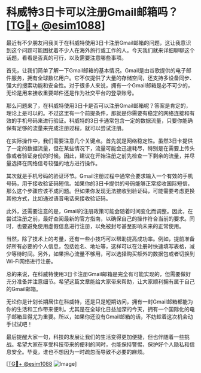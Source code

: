 # 科威特3日卡可以注册Gmail邮箱吗？[[TG💪+ @esim1088](https://t.me/s/esim1088)]

最近有不少朋友问我关于在科威特使用3日卡注册Gmail邮箱的问题，这让我意识到这个问题可能困扰着不少人在海外旅行或工作的人。今天我们就来详细聊聊这个话题，看看是否真的可行，以及需要注意哪些事项。

首先，让我们简单了解一下Gmail邮箱的基本情况。Gmail是由谷歌提供的电子邮件服务，拥有全球数亿用户。它不仅提供了大量的存储空间，还支持多设备同步、强大的搜索功能和安全性。对于很多人来说，拥有一个Gmail邮箱是必不可少的，无论是用来接收重要邮件还是作为社交平台的登录账号。

那么问题来了，在科威特使用3日卡是否可以注册Gmail邮箱呢？答案是肯定的，理论上是可以的。不过这里有一个前提条件，那就是你需要有稳定的网络连接和有效的手机号码来进行验证。科威特的3日卡通常包含一定的数据流量，只要你能确保有足够的流量来完成注册过程，就可以尝试注册。

在实际操作中，我们需要注意几个关键点。首先就是网络稳定性。虽然3日卡提供了一定的数据流量，但在某些情况下，流量可能会迅速耗尽，特别是在需要上传头像或者验证身份的时候。因此，建议在开始注册之前先检查一下剩余的流量，并尽量选择在网络信号较强的地方进行操作。

其次就是手机号码的验证环节。Gmail注册过程中通常会要求输入一个有效的手机号码，用于接收验证码短信。如果你的3日卡提供的号码能够正常接收国际短信，那么这个步骤应该不成问题。但如果你发现无法接收到验证码，可能需要考虑更换其他方式，比如通过语音电话来接收验证码。

此外，还需要注意的是，Gmail的注册政策可能会随着时间变化而调整。因此，在尝试注册之前，最好查阅最新的官方指南，以确保自己的操作符合当前的要求。同时，也要避免使用虚假信息进行注册，以免被封号甚至影响未来的正常使用。

当然，除了技术上的考量，还有一些小技巧可以帮助提高成功率。例如，提前准备好所有必要的个人信息，包括姓名、地址等，这样可以在注册时快速填写表格，减少等待时间。另外，如果担心流量不够用，可以选择购买额外的数据包或者切换到Wi-Fi网络进行注册。

总的来说，在科威特使用3日卡注册Gmail邮箱是完全有可能实现的，但需要做好充分准备并注意细节。希望这篇文章能给大家带来帮助，让大家顺利拥有属于自己的Gmail邮箱。

无论你是计划长期居住在科威特，还是只是短期访问，拥有一封Gmail邮箱都能为你的生活和工作带来便利。尤其是在全球化日益加深的今天，拥有一个国际化的电子邮箱显得尤为重要。所以，如果你还没有Gmail邮箱的话，不妨趁着这次机会动手试试吧！

最后提醒大家一句，科技的发展让我们的生活变得更加便捷，但也伴随着一些挑战。希望大家在享受科技带来的便利的同时，也能保持警惕，保护好个人隐私和信息安全。毕竟，谁也不想因为一时疏忽而导致不必要的麻烦。

[[TG💪+ @esim1088](https://t.me/s/esim1088) ![Image](https://i.postimg.cc/4NQfJmqS/Snipaste-2025-05-13-00-14-12.png)]